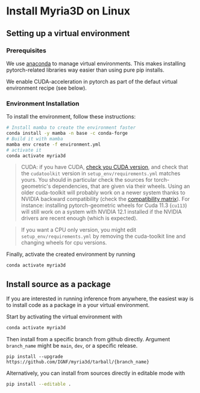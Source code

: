 # Install Myria3D on Linux

## Setting up a virtual environment

### Prerequisites

We use [anaconda](https://www.anaconda.com/products/individual) to manage virtual environments. 
This makes installing pytorch-related libraries way easier than using pure pip installs.

We enable CUDA-acceleration in pytorch as part of the defaut virtual environment recipe (see below).

### Environment Installation

To install the environment, follow these instructions:

```bash
# Install mamba to create the environment faster
conda install -y mamba -n base -c conda-forge
# Build it with mamba
mamba env create -f environment.yml
# activate it
conda activate myria3d
```

> CUDA: if you have CUDA, [check you CUDA version](https://varhowto.com/check-cuda-version/), and check that the `cudatoolkit` version in `setup_env/requirements.yml` matches yours.
You should in particular check the sources for torch-geometric's dependencies, that are given via their wheels. Using an older cuda-toolkit will probably work on a newer system thanks to NVIDIA backward compatibility (check the [compatibility matrix]([url](https://docs.nvidia.com/deploy/cuda-compatibility/index.html#use-the-right-compat-package))). For instance: installing pytorch-geometric wheels for Cuda 11.3 (`cu113`) will still work on a system with NVIDIA 12.1 installed if the NVIDIA drivers are recent enough (which is expected).

> If you want a CPU only version, you might edit `setup_env/requirements.yml` by removing the cuda-toolkit line and changing wheels for cpu versions.


Finally, activate the created environment by running

```bash
conda activate myria3d
```

## Install source as a package

If you are interested in running inference from anywhere, the easiest way is to install code as a package in a your virtual environment.

Start by activating the virtual environment with

```bash
conda activate myria3d
```
Then install from a specific branch from github directly. Argument `branch_name` might be `main`, `dev`, or a specific release.
```
pip install --upgrade https://github.com/IGNF/myria3d/tarball/{branch_name} 
```

Alternatively, you can install from sources directly in editable mode with
```bash
pip install --editable .
```
